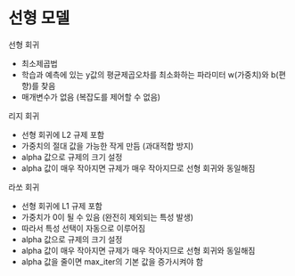 # 선형 모델

선형 회귀

- 최소제곱법
- 학습과 예측에 있는 y값의 평균제곱오차를 최소화하는 파라미터 w(가중치)와 b(편향)를 찾음
- 매개변수가 없음 (복잡도를 제어할 수 없음)

리지 회귀

- 선형 회귀에 L2 규제 포함
- 가중치의 절대 값을 가능한 작게 만듬 (과대적합 방지)
- alpha 값으로 규제의 크기 설정
- alpha 값이 매우 작아지면 규제가 매우 작아지므로 선형 회귀와 동일해짐

라쏘 회귀

- 선형 회귀에 L1 규제 포함
- 가중치가 0이 될 수 있음 (완전히 제외되는 특성 발생)
- 따라서 특성 선택이 자동으로 이루어짐
- alpha 값으로 규제의 크기 설정
- alpha 값이 매우 작아지면 규제가 매우 작아지므로 선형 회귀와 동일해짐
- alpha 값을 줄이면 max_iter의 기본 값을 증가시켜야 함
